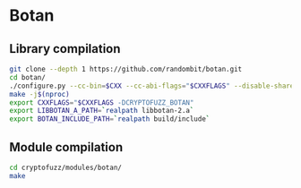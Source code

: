 # Botan

## Library compilation

```sh
git clone --depth 1 https://github.com/randombit/botan.git
cd botan/
./configure.py --cc-bin=$CXX --cc-abi-flags="$CXXFLAGS" --disable-shared --disable-modules=locking_allocator --build-targets=static --without-documentation
make -j$(nproc)
export CXXFLAGS="$CXXFLAGS -DCRYPTOFUZZ_BOTAN"
export LIBBOTAN_A_PATH=`realpath libbotan-2.a`
export BOTAN_INCLUDE_PATH=`realpath build/include`
```

## Module compilation

```sh
cd cryptofuzz/modules/botan/
make
```
